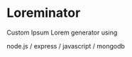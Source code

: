Loreminator
===========

Custom Ipsum Lorem generator using

node.js / express / javascript / mongodb

